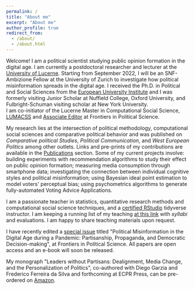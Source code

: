 ```yaml
---
permalink: /
title: "About me"
excerpt: "About me"
author_profile: true
redirect_from:
  - /about/
  - /about.html
---
```


Welcome! I am a political scientist studying public opinion formation in the digital age. I am currently a postdoctoral researcher and lecturer at the [University of Lucerne](https://www.unilu.ch/en/faculties/faculty-of-humanities-and-social-sciences/institutes-departements-and-research-centres/department-of-political-science/staff/andrea-de-angelis-msc/). Starting from September 2022, I will be an SNF-Ambizione Fellow at the University of Zurich to investigate how political misinformation spreads in the digital age. I received the Ph.D. in Political and Social Sciences from the [European University Institute](https://www.eui.eu/en/home) and I was formerly visiting Junior Scholar at Nuffield College, Oxford University, and Fulbright-Schuman visiting scholar at New York University.  
I am co-initiator of the Lucerne Master in Computational Social Science, [LUMACSS](https://www.unilu.ch/en/study/study-programmes/masters-degrees/faculty-of-humanities-and-social-sciences/lucerne-master-in-computational-social-sciences-lumacss/) and [Associate Editor](https://loop.frontiersin.org/people/892213/overview) at Frontiers in Political Science. 

My research lies at the intersection of political methodology, computational social sciences and comparative political behavior and was published on *Comparative political Studies*, *Political Communication*, and *West European Politics* among other outlets. Links and pre-prints of my contributions are available in the [Publications](https://deangelisa.github.io/publications/) section. Some of my current projects involve: building experiments with recommendation algorithms to study their effect on public opinion formation; measuring media consumption through smartphone data; investigating the connection between individual cognitive styles and political misinformation; using Bayesian ideal point estimation to model voters' perceptual bias; using psychometrics algorithms to generate fully-automated Voting Advice Applications.  

I am a passionate teacher in statistics, quantitative research methods and computational social science techniques, and a [certified RStudio](https://education.rstudio.com/trainers/) tidyverse instructor. I am keeping a running list of my teaching [at this link](https://docs.google.com/spreadsheets/d/1lgZFwmryGN5Bnr1jvxrEKB4W0sXWN26OH1xU_cDmWTQ/edit?usp=sharing) with *syllabi* and evaluations. I am happy to share teaching materials upon request. 

I have recently edited a [special issue](https://www.frontiersin.org/research-topics/16048/political-misinformation-in-the-digital-age-during-a-pandemic-partisanship-propaganda-and-democratic) titled "Political Misinformation in the Digital Age during a Pandemic: Partisanship, Propaganda, and Democratic Decision-making", at Frontiers in Political Science. All papers are open access and an e-book will soon be released. 

My monograph "Leaders without Partisans: Dealignment, Media Change, and the Personalization of Politics", co-authored with Diego Garzia and Frederico Ferreira da Silva and forthcoming at ECPR Press, can be pre-ordered on [Amazon](https://www.amazon.com/Leaders-without-Partisans-Dealignment-Personalization/dp/1538156768).


